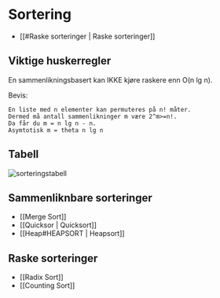 # Sortering

* [[#Raske sorteringer | Raske sorteringer]]

## Viktige huskerregler

En sammenlikningsbasert kan IKKE kjøre raskere enn O(n lg n).

Bevis:
```
En liste med n elementer kan permuteres på n! måter.
Dermed må antall sammenlikninger m være 2^m>=n!.
Da får du m = n lg n - n.
Asymtotisk m = theta n lg n
```



## Tabell
![sorteringstabell](bilder/SorteringsKjøreTid.PNG)

## Sammenliknbare sorteringer
-	[[Merge Sort]]
-	[[Quicksor | Quicksort]]
-	[[Heap#HEAPSORT | Heapsort]]

## Raske sorteringer
- [[Radix Sort]]
- [[Counting Sort]]
